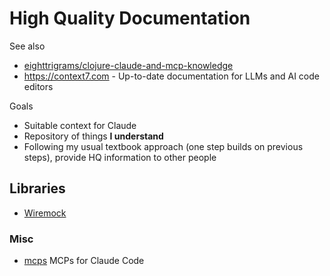 # High Quality Documentation

See also
- [eighttrigrams/clojure-claude-and-mcp-knowledge](https://github.com/eighttrigrams/clojure-claude-and-mcp-knowledge/blob/master/README.md)
- https://context7.com - Up-to-date documentation for LLMs and AI code editors

Goals
- Suitable context for Claude
- Repository of things **I understand**
- Following my usual textbook approach (one step builds on previous steps), provide HQ information to other people

## Libraries

- [Wiremock](./libs/wiremock.md)

### Misc

- [mcps](./mcps.md) MCPs for Claude Code
